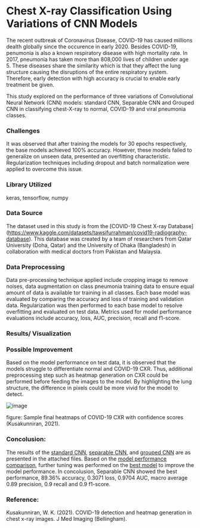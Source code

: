 # Chest X-ray Classification Using Variations of CNN Models

The recent outbreak of Coronavirus Disease, COVID-19 has caused millions dealth globally since the occurence in early 2020. Besides COVID-19, penumonia is also a known respiratory disease with high mortality rate. In 2017, pneumonia has taken more than 808,000 lives of children under age 5. These diseases share the similarity which is that they affect the lung structure causing the disruptions of the entire respiratory system. Therefore, early detection with high accuracy is crucial to enable early treatment be given. 

This study explored on the performance of three variations of Convolutional Neural Network (CNN) models: standard CNN, Separable CNN and Grouped CNN in classifying chest-X-ray to normal, COVID-19 and viral pneumonia classes. 

### Challenges
It was observed that after training the models for 30 epochs respectively, the base models achieved 100% accuracy. However, these models failed to generalize on unseen data, presented an overfitting characteristic. Regularization techniques including dropout and batch normalization were applied to overcome this issue. 

### Library Utilized
keras, tensorflow, numpy

### Data Source
The dataset used in this study is from the [COVID-19 Chest X-ray Database] (https://www.kaggle.com/datasets/tawsifurrahman/covid19-radiography-database). This database was created by a team of researchers from Qatar University (Doha, Qatar) and the University of Dhaka (Bangladesh) in collaboration with medical doctors from Pakistan and Malaysia.

### Data Preprocessing
Data pre-processing technique applied include cropping image to remove noises, data augmentation on class pneumonia training data to ensure equal amount of data is available tor training in all classes. Each base model was evaluated by comparing the accuracy and loss of training and validation data. Regularization was then performed to each base model to resolve overfitting and evaluated on test data. Metrics used for model performance evaluations include accuracy, loss, AUC, precision, recall and f1-score.

### Results/ Visualization


### Possible Improvement
Based on the model performance on test data, it is observed that the models struggle to differentiate normal and COVID-19 CXR. Thus, additional preprocessing step such as heatmap generation on CXR could be performed before feeding the images to the model. By highlighting the lung structure, the difference in pixels could be more vivid for the model to detect. 

![image](https://github.com/suetteh/Chest-X-ray-Classification/assets/65590665/5b9a67ee-5145-4f8e-a56c-d9ab72cc2962)

figure: Sample final heatmaps of COVID-19 CXR with confidence scores (Kusakunniran, 2021).

### Concolusion:
The results of the [standard CNN](https://github.com/suetteh/CXR-CNN/blob/main/Standard%20CNN.pdf), [separable CNN](https://github.com/suetteh/CXR-CNN/blob/main/Separable%20CNN.pdf), and [grouped CNN](https://github.com/suetteh/CXR-CNN/blob/main/Grouped%20CNN.pdf) are as presented in the attached files. Based on the [model performance comparison](https://github.com/suetteh/CXR-CNN/blob/main/Model%20Performance%20Comparison.pdf), further tuning was performed on the [best model](https://github.com/suetteh/CXR-CNN/blob/main/Tuning%20of%20Best%20Model.pdf) to improve the model performance.
In concolusion, Separable CNN showed the best performance, 89.36% accuracy, 0.3071 loss, 0.9704 AUC, macro average 0.89 precision, 0.9 recall and 0.9 f1-score.

### Reference:
Kusakunniran, W. K. (2021). COVID-19 detection and heatmap generation in chest x-ray images. J Med Imaging (Bellingham).


